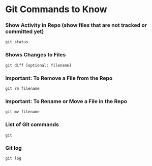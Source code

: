 # Git Commands to Know

### Show Activity in Repo (show files that are not tracked or committed yet)  
`git status` 
 

### Shows Changes to Files
`git diff [optional: filename]` 

### Important:  To Remove a File from the Repo
`git rm filename`  

### Important:  To Rename or Move a File in the Repo
`git mv filename` 

### List of Git commands
`git`

### Git log
`git log`


